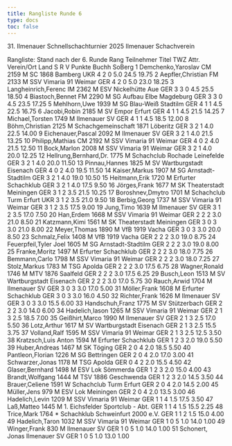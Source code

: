 ```yaml
---
title: Rangliste Runde 6
type: docs
toc: false
---
```


<rangliste>
31. Ilmenauer Schnellschachturnier 2025
Ilmenauer Schachverein

Rangliste:  Stand nach der 6. Runde 
Rang	Teilnehmer	Titel	TWZ	Attr.	Verein/Ort	Land	S	R	V	Punkte	Buchh	SoBerg
1	Demchenko,Yaroslav	CM	2159	M	SC 1868 Bamberg	UKR	4	2	0	5.0	24.5	19.75
2	Aepfler,Christian	FM	2133	M	SSV Vimaria 91 Weimar	GER	4	2	0	5.0	23.0	18.25
3	Langheinrich,Ferenc	IM	2362	M	ESV Nickelhütte Aue	GER	3	3	0	4.5	25.5	18.50
4	Biastoch,Bennet	FM	2290	M	SG Aufbau Elbe Magdeburg	GER	3	3	0	4.5	23.5	17.25
5	Mehlhorn,Uwe		1939	M	SG Blau-Weiß Stadtilm	GER	4	1	1	4.5	22.5	16.75
6	Jacobi,Robin		2185	M	SV Empor Erfurt	GER	4	1	1	4.5	21.5	14.25
7	Michael,Torsten		1749	M	Ilmenauer SV	GER	4	1	1	4.5	18.5	12.00
8	Böhm,Christian		2125	M	Schachgemeinschaft 1871 Löberitz	GER	3	2	1	4.0	22.5	14.00
9	Eichenauer,Pascal		2092	M	Ilmenauer SV	GER	3	2	1	4.0	21.5	13.25
10	Philipp,Mathias	CM	2192	M	SSV Vimaria 91 Weimar	GER	4	0	2	4.0	21.5	12.50
11	Bock,Marlon		2008	M	SSV Vimaria 91 Weimar	GER	3	2	1	4.0	20.0	12.25
12	Hellrung,Bernhard,Dr.		1775	M	Schachclub Rochade Leinefelde	GER	3	2	1	4.0	20.0	11.50
13	Pinnau,Hannes		1825	M	SV Wartburgstadt Eisenach	GER	4	0	2	4.0	19.5	11.50
14	Kaiser,Markus		1907	M	SG Arnstadt-Stadtilm	GER	3	2	1	4.0	19.0	10.50
15	Heitmann,Erik		1720	M	Erfurter Schachklub	GER	3	2	1	4.0	17.5	9.50
16	Jörges,Frank		1677	M	SK Theaterstadt Meiningen	GER	3	1	2	3.5	21.5	10.25
17	Boroshnev,Dmytro		1701	M	Schachclub Turm Erfurt	UKR	3	1	2	3.5	21.0	9.50
18	Berbig,Georg		1737	M	SSV Vimaria 91 Weimar	GER	3	1	2	3.5	17.5	9.00
19	Jung,Timo		1639	M	Ilmenauer SV	GER	3	1	2	3.5	17.0	7.50
20	Han,Erdem		1668	M	SSV Vimaria 91 Weimar	GER	2	2	2	3.0	21.0	8.50
21	Katzmann,Kimi		1561	M	SK Theaterstadt Meiningen	GER	3	0	3	3.0	21.0	8.00
22	Meyer,Thomas		1890	M	VfB 1919 Vacha	GER	3	0	3	3.0	20.0	8.50
23	Schmalz,Felix		1408	M	VfB 1919 Vacha	GER	2	2	2	3.0	19.0	8.75
24	Feuerpfeil,Tyler Joel		1605	M	SG Arnstadt-Stadtilm	GER	2	2	2	3.0	19.0	8.00
25	Franke,Moritz		1497	M	Erfurter Schachklub	GER	2	2	2	3.0	18.0	7.75
26	Bemmann,Carlo		1798	M	SSV Vimaria 91 Weimar	GER	2	2	2	3.0	18.0	7.25
27	Stolz,Markus		1783	M	TSG Apolda	GER	2	2	2	3.0	17.5	6.75
28	Wagner,Ronald		1746	M	MTV 1876 Saalfeld	GER	2	2	2	3.0	17.5	6.25
29	Busch,Leon		1513	M	SV Wartburgstadt Eisenach	GER	2	2	2	3.0	17.0	5.75
30	Rauch,Arwid		1704	M	Ilmenauer SV	GER	3	0	3	3.0	17.0	5.00
31	Möller,Frank		1608	M	Erfurter Schachklub	GER	3	0	3	3.0	16.0	4.50
32	Richter,Frank		1626	M	Ilmenauer SV	GER	3	0	3	3.0	15.5	6.00
33	Handschuh,Franz		1775	M	SV Stützerbach	GER	2	2	2	3.0	14.0	6.00
34	Hadelich,Iason		1265	M	SSV Vimaria 91 Weimar	GER	2	1	3	2.5	18.5	7.00
35	Geißhirt,Marco		1990	M	Ilmenauer SV	GER	2	1	3	2.5	17.0	5.50
36	Lotz,Arthur		1617	M	SV Wartburgstadt Eisenach	GER	2	1	3	2.5	15.5	3.75
37	Volland,Ralf		1595	M	SSV Vimaria 91 Weimar	GER	2	1	3	2.5	12.5	3.50
38	Kratzsch,Luis Anton		1594	M	Erfurter Schachklub	GER	1	2	3	2.0	19.0	5.50
39	Huber,Andreas		1467	M	SK Töging	GER	2	0	4	2.0	18.5	5.50
40	Pantleon,Florian		1226	M	SG Bettringen	GER	2	0	4	2.0	17.0	3.00
41	Schwarzer,Jonas		1178	M	TSG Apolda	GER	0	4	2	2.0	15.5	4.50
42	Glaser,Bernhard		1498	M	ESV Lok Sömmerda	GER	1	2	3	2.0	15.0	4.00
43	Brandt,Wolfgang		1444	M	TSV 1886 Geschwenda	GER	1	2	3	2.0	14.5	3.50
44	Brauer,Celiene		1591	W	Schachclub Turm Erfurt	GER	2	0	4	2.0	14.5	2.00
45	Müller,Jens		979	M	ESV Lok Meiningen	GER	2	0	4	2.0	13.5	3.00
46	Hadelich,Levin		1209	M	SSV Vimaria 91 Weimar	GER	1	1	4	1.5	17.5	3.50
47	Laß,Matteo		1445	M	1. Eichsfelder Sportclub - Abt.	GER	1	1	4	1.5	15.5	2.25
48	Trice,Mark		1764	*	Schachklub Schweinfurt 2000 e.V.	GER	1	1	2	1.5	15.0	4.00
49	Hadelich,Taron		1032	M	SSV Vimaria 91 Weimar	GER	1	0	5	1.0	14.0	1.00
49	Winger,Frank		830	M	Ilmenauer SV	GER	1	0	5	1.0	14.0	1.00
51	Schonert, Jonas			 	Ilmenauer SV	GER	1	0	5	1.0	13.0	1.00
</rangliste>